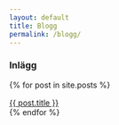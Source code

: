 ```yaml
---
layout: default
title: Blogg
permalink: /blogg/
---
```

<h3 class="marginTop title">Inlägg</h3>
<div class="border"></div>
<ul class="bigMarginTop" style="list-style:none; padding:0;">
  {% for post in site.posts %}
    <li style="padding-top: 15px;">
      <a href="{{ post.url }}">{{ post.title }}</a>
    </li>
  {% endfor %}
</ul>
